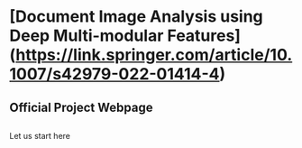 # [Document Image Analysis using Deep Multi-modular Features] (https://link.springer.com/article/10.1007/s42979-022-01414-4)
## Official Project Webpage
## 
Let us start here